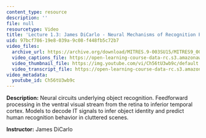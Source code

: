 ```yaml
---
content_type: resource
description: ''
file: null
resourcetype: Video
title: 'Lecture 1.3: James DiCarlo - Neural Mechanisms of Recognition Part 1'
uid: 97bcf786-19e8-039a-9c08-f448fb5c72b7
video_files:
  archive_url: https://archive.org/download/MITRES.9-003SU15/MITRES9_003SU15_Lecture_1-3_300k.mp4
  video_captions_file: https://open-learning-course-data-rc.s3.amazonaws.com/res-9-003-brains-minds-and-machines-summer-course-summer-2015/7c62b21788bf5151a2f31a0d5c862200_Ch56tU3wb9c.vtt
  video_thumbnail_file: https://img.youtube.com/vi/Ch56tU3wb9c/default.jpg
  video_transcript_file: https://open-learning-course-data-rc.s3.amazonaws.com/res-9-003-brains-minds-and-machines-summer-course-summer-2015/3dd018e897db600077b5aac080c34627_Ch56tU3wb9c.pdf
video_metadata:
  youtube_id: Ch56tU3wb9c
---
```


**Description:** Neural circuits underlying object recognition. Feedforward processing in the ventral visual stream from the retina to inferior temporal cortex. Models to decode IT signals to infer object identity and predict human recognition behavior in cluttered scenes.

**Instructor:** James DiCarlo